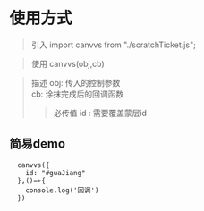 # 使用方式
> 引入
  import canvvs from "./scratchTicket.js";

> 使用
  canvvs(obj,cb)

> 描述
  obj: 传入的控制参数   
  cb: 涂抹完成后的回调函数   
>> 必传值
id : 需要覆盖蒙层id

## 简易demo
```
  canvvs({
    id: "#guaJiang"
  },()=>{
    console.log('回调')
  })
```
